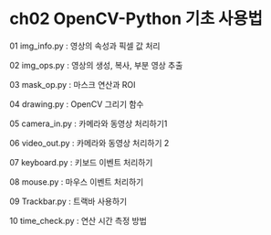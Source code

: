 # ch02 OpenCV-Python 기초 사용법

01 img_info.py : 영상의 속성과 픽셀 값 처리

02 img_ops.py : 영상의 생성, 복사, 부분 영상 추출

03 mask_op.py : 마스크 연산과 ROI

04 drawing.py : OpenCV 그리기 함수

05 camera_in.py : 카메라와 동영상 처리하기1

06 video_out.py : 카메라와 동영상 처리하기 2

07 keyboard.py : 키보드 이벤트 처리하기

08 mouse.py : 마우스 이벤트 처리하기

09 Trackbar.py : 트랙바 사용하기

10 time_check.py : 연산 시간 측정 방법